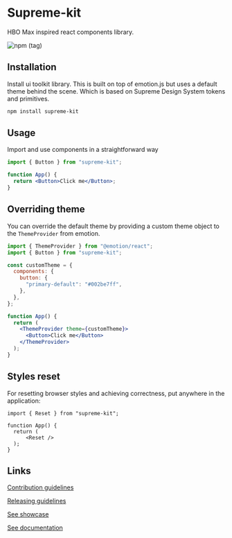# Supreme-kit

HBO Max inspired react components library.

![npm (tag)](https://img.shields.io/npm/v/supreme-kit/latest)

## Installation

Install ui toolkit library.
This is built on top of emotion.js but uses a default theme behind the scene.
Which is based on Supreme Design System tokens and primitives.

```bash
npm install supreme-kit
```

## Usage

Import and use components in a straightforward way

```jsx
import { Button } from "supreme-kit";

function App() {
  return <Button>Click me</Button>;
}
```

## Overriding theme

You can override the default theme by providing a custom theme object to the `ThemeProvider` from emotion.

```jsx
import { ThemeProvider } from "@emotion/react";
import { Button } from "supreme-kit";

const customTheme = {
  components: {
    button: {
      "primary-default": "#002be7ff",
    },
  },
};

function App() {
  return (
    <ThemeProvider theme={customTheme}>
      <Button>Click me</Button>
    </ThemeProvider>
  );
}
```

## Styles reset
For resetting browser styles and achieving correctness, put anywhere in the application:

```tsx
import { Reset } from "supreme-kit";

function App() {
  return (
      <Reset />
  );
}
```

## Links

[Contribution guidelines](./doc/Contributing.md)

[Releasing guidelines](./doc/Releasing.md)

[See showcase](https://supreme-kit-showcase.pages.dev/)

[See documentation](https://supreme-kit.pages.dev/?path=/docs/introduction--docs)
